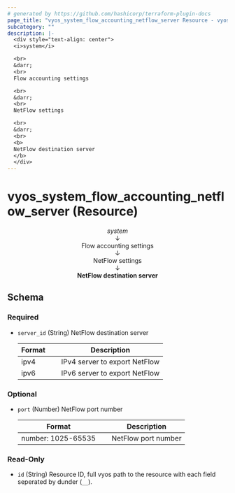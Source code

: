 ```yaml
---
# generated by https://github.com/hashicorp/terraform-plugin-docs
page_title: "vyos_system_flow_accounting_netflow_server Resource - vyos"
subcategory: ""
description: |-
  <div style="text-align: center">
  <i>system</i>

  <br>
  &darr;
  <br>
  Flow accounting settings

  <br>
  &darr;
  <br>
  NetFlow settings

  <br>
  &darr;
  <br>
  <b>
  NetFlow destination server
  </b>
  </div>
---
```


# vyos_system_flow_accounting_netflow_server (Resource)

<div style="text-align: center">
<i>system</i>

<br>
&darr;
<br>
Flow accounting settings

<br>
&darr;
<br>
NetFlow settings

<br>
&darr;
<br>
<b>
NetFlow destination server
</b>
</div>



<!-- schema generated by tfplugindocs -->
## Schema

### Required

- `server_id` (String) NetFlow destination server

    |  Format &emsp; | Description  |
    |----------|---------------|
    |  ipv4  &emsp; |  IPv4 server to export NetFlow  |
    |  ipv6  &emsp; |  IPv6 server to export NetFlow  |

### Optional

- `port` (Number) NetFlow port number

    |  Format &emsp; | Description  |
    |----------|---------------|
    |  number: 1025-65535  &emsp; |  NetFlow port number  |

### Read-Only

- `id` (String) Resource ID, full vyos path to the resource with each field seperated by dunder (`__`).
